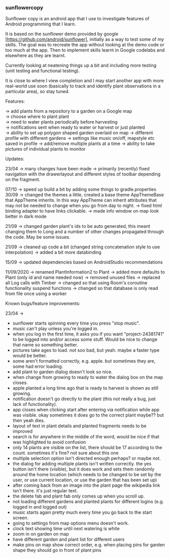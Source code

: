 ### sunflowercopy

Sunflower copy is an android app that I use to investigate features of Android programming that I learn.

It is based on the sunflower demo provided by google [https://github.com/android/sunflower], initially as a way to test some of my skills. The goal was to recreate the app without looking at the demo code or too much at the app. Then to implement skills learnt in Google codelabs and elsewhere as they are learnt.

Currently looking at neatening things up a bit and including more testing (unit testing and functional testing).

It is close to where I view completion and I may start another app with more real-world use soon (basically to track and identify plant observations in a particular area), so stay tuned.

Features:

-> add plants from a repository to a garden on a Google map  
-> choose where to plant plant  
-> need to water plants periodically before harvesting  
-> notifications sent when ready to water or harvest or just planted  
-> ability to set up polygon shaped garden overlaid on map
-> different profile with different gardens
-> settings like music on/off, mapstyle etc saved in profile
-> add/remove multiple plants at a time
-> ability to take pictures of individual plants to monitor

Updates:

23/04
-> many changes have been made
-> primarily (recently) fixed navigation with the drawerlayout and different styles of toolbar depending on the fragment.

07/10
-> speed up build a bit by adding some things to gradle.properties
30/09
-> changed the themes a little, created a base theme AppThemeBase that AppTheme inherits. In this way AppTheme can inherit attributes that may not be needed to change when you go from day to night.
-> fixed html binding adapter to have links clickable.
-> made info window on map look better in dark mode

21/09
-> changed garden plant's ids to be auto generated, this meant changing them to Long and a number of other changes propagated through the code. May be some issues.

21/09
-> cleaned up code a bit (changed string concatenation style to use interpolation)
-> added a bit more databinding

15/09
-> updated dependencies based on AndroidStudio recommendations

11/09/2020
-> renamed PlantInformation2 to Plant
-> added more defaults to Plant (only id and name needed now)
-> removed unused files
-> replaced all Log calls with Timber
-> changed so that using Room's coroutine functionality suspend functions
-> changed so that database is only read from file once using a worker


Known bugs/feature improvements:

23/04 ->
- sunflower starts spinning every time you press "stop music".
- music can't play unless you're logged in.
- when you log in the first time, it asks you if you want "project-24381741" to be logged into and/or access some stuff. Would be nice to change that name so something better.
- pictures take ages to load. not soo bad, but yeah. maybe a faster type would be better.
- some aren't formatted correctly, e.g. apple. but sometimes they are, some had error loading.
- add plant to garden dialog doesn't look so nice.
- when change from growing to ready to water the dialog box on the map closes.
- apple planted a long time ago that is ready to harvest is shown as still growing.
- notification doesn't go directly to the plant (this not really a bug, just lack of functionality).
- app closes when clicking start after entering via notification while app was visible. okay sometimes it does go to the correct plant maybe?? but then yeah dies.
- layout of text in plant details and planted fragments needs to be improved
- search is for anywhere in the middle of the word, would be nice if that was highlighted to avoid confusion
- only 14 plants are visible on the list, there should be 17 according to the count. sometimes it's fine? not sure about this one
- multiple selection option isn't directed enough perhaps? or maybe not.
- the dialog for adding multiple plants isn't written correctly. the yes button isn't there (visible), but it does work and sets them randomly around the home location (which needs to be changed to be set by the user, or use current location, or use the garden that has been set up)
- after coming back from an image into the plant page the wikipedia link isn't there. it's just regular text.
- the delete fab and plant fab only comes up when you scroll up.
- not loading different gardens and planted plants for different logins (e.g. logged in and logged out)
- music starts again pretty much every time you go back to the start screen.
- going to settings from map options menu doesn't work.
- clock text showing time until next watering is white
- zoom in on garden on map
- have different garden and plant list for different users
- make pins on map show correct order, e.g. when placing pins for garden shape they should go in front of plant pins
